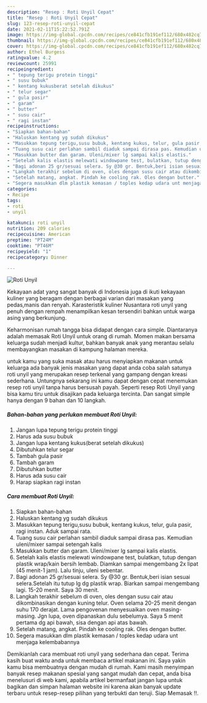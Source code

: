 ```yaml
---
description: "Resep : Roti Unyil Cepat"
title: "Resep : Roti Unyil Cepat"
slug: 123-resep-roti-unyil-cepat
date: 2021-02-11T15:22:52.791Z
image: https://img-global.cpcdn.com/recipes/ce841cfb191ef112/680x482cq70/roti-unyil-foto-resep-utama.jpg
thumbnail: https://img-global.cpcdn.com/recipes/ce841cfb191ef112/680x482cq70/roti-unyil-foto-resep-utama.jpg
cover: https://img-global.cpcdn.com/recipes/ce841cfb191ef112/680x482cq70/roti-unyil-foto-resep-utama.jpg
author: Ethel Burgess
ratingvalue: 4.2
reviewcount: 25991
recipeingredient:
- " tepung terigu protein tinggi"
- " susu bubuk"
- " kentang kukusberat setelah dikukus"
- " telur segar"
- " gula pasir"
- " garam"
- " butter"
- " susu cair"
- " ragi instan"
recipeinstructions:
- "Siapkan bahan-bahan"
- "Haluskan kentang yg sudah dikukus"
- "Masukkan tepung terigu,susu bubuk, kentang kukus, telur, gula pasir, ragi instan. Aduk sampai rata."
- "Tuang susu cair perlahan sambil diaduk sampai dirasa pas. Kemudian uleni/mixer sampai setengah kalis"
- "Masukkan butter dan garam. Uleni/mixer lg sampai kalis elastis."
- "Setelah kalis elastis melewati windowpane test, bulatkan, tutup dengan plastik wrap/kain bersih lembab. Diamkan sampai mengembang 2x lipat (45 menit-1 jam). Lalu tinju, uleni sebentar."
- "Bagi adonan 25 gr/sesuai selera. Sy @30 gr. Bentuk,beri isian sesuai selera.Setelah itu tutup lg dg plastik wrap. Biarkan sampai mengembang lagi. 15-20 menit. Saya 30 menit."
- "Langkah terakhir sebelum di oven, oles dengan susu cair atau dikombinasikan dengan kuning telur. Oven selama 20-25 menit dengan suhu 170 derajat. Lama pengovenan menyesuaikan oven masing-masing. Jgn lupa, oven dipanaskan dulu sebelumya. Saya 5 menit pertama dg api bawah, sisa dengan api atas bawah."
- "Setelah matang, angkat. Pindah ke cooling rak. Oles dengan butter."
- "Segera masukkan dlm plastik kemasan / toples kedap udara unt menjaga kelembabannya"
categories:
- Recipe
tags:
- roti
- unyil

katakunci: roti unyil 
nutrition: 209 calories
recipecuisine: American
preptime: "PT24M"
cooktime: "PT46M"
recipeyield: "1"
recipecategory: Dinner

---
```



![Roti Unyil](https://img-global.cpcdn.com/recipes/ce841cfb191ef112/680x482cq70/roti-unyil-foto-resep-utama.jpg)

Kekayaan adat yang sangat banyak di Indonesia juga di ikuti kekayaan kuliner yang beragam dengan berbagai varian dari masakan yang pedas,manis dan renyah. Karasteristik kuliner Nusantara roti unyil yang penuh dengan rempah menampilkan kesan tersendiri bahkan untuk warga asing yang berkunjung.




Keharmonisan rumah tangga bisa didapat dengan cara simple. Diantaranya adalah memasak Roti Unyil untuk orang di rumah. Momen makan bersama keluarga sudah menjadi kultur, bahkan banyak anak yang merantau selalu membayangkan masakan di kampung halaman mereka.

untuk kamu yang suka masak atau harus menyiapkan makanan untuk keluarga ada banyak jenis masakan yang dapat anda coba salah satunya roti unyil yang merupakan resep terkenal yang gampang dengan kreasi sederhana. Untungnya sekarang ini kamu dapat dengan cepat menemukan resep roti unyil tanpa harus bersusah payah.
Seperti resep Roti Unyil yang bisa kamu tiru untuk disajikan pada keluarga tercinta. Dan sangat simple hanya dengan 9 bahan dan 10 langkah.


<!--inarticleads1-->

##### Bahan-bahan yang perlukan membuat Roti Unyil:

1. Jangan lupa  tepung terigu protein tinggi
1. Harus ada  susu bubuk
1. Jangan lupa  kentang kukus(berat setelah dikukus)
1. Dibutuhkan  telur segar
1. Tambah  gula pasir
1. Tambah  garam
1. Dibutuhkan  butter
1. Harus ada  susu cair
1. Harap siapkan  ragi instan




<!--inarticleads2-->

##### Cara membuat  Roti Unyil:

1. Siapkan bahan-bahan
1. Haluskan kentang yg sudah dikukus
1. Masukkan tepung terigu,susu bubuk, kentang kukus, telur, gula pasir, ragi instan. Aduk sampai rata.
1. Tuang susu cair perlahan sambil diaduk sampai dirasa pas. Kemudian uleni/mixer sampai setengah kalis
1. Masukkan butter dan garam. Uleni/mixer lg sampai kalis elastis.
1. Setelah kalis elastis melewati windowpane test, bulatkan, tutup dengan plastik wrap/kain bersih lembab. Diamkan sampai mengembang 2x lipat (45 menit-1 jam). Lalu tinju, uleni sebentar.
1. Bagi adonan 25 gr/sesuai selera. Sy @30 gr. Bentuk,beri isian sesuai selera.Setelah itu tutup lg dg plastik wrap. Biarkan sampai mengembang lagi. 15-20 menit. Saya 30 menit.
1. Langkah terakhir sebelum di oven, oles dengan susu cair atau dikombinasikan dengan kuning telur. Oven selama 20-25 menit dengan suhu 170 derajat. Lama pengovenan menyesuaikan oven masing-masing. Jgn lupa, oven dipanaskan dulu sebelumya. Saya 5 menit pertama dg api bawah, sisa dengan api atas bawah.
1. Setelah matang, angkat. Pindah ke cooling rak. Oles dengan butter.
1. Segera masukkan dlm plastik kemasan / toples kedap udara unt menjaga kelembabannya




Demikianlah cara membuat roti unyil yang sederhana dan cepat. Terima kasih buat waktu anda untuk membaca artikel makanan ini. Saya yakin kamu bisa membuatnya dengan mudah di rumah. Kami masih menyimpan banyak resep makanan spesial yang sangat mudah dan cepat, anda bisa menelusuri di web kami, apabila artikel bermanfaat jangan lupa untuk bagikan dan simpan halaman website ini karena akan banyak update terbaru untuk resep-resep pilihan yang terbukti dan teruji. Siap Memasak !!. 
